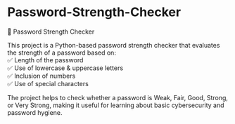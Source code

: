 # Password-Strength-Checker
🔐 Password Strength Checker  

This project is a Python-based password strength checker that evaluates the strength of a password based on:  
✅ Length of the password  
✅ Use of lowercase &amp; uppercase letters  
✅ Inclusion of numbers  
✅ Use of special characters

The project helps to check whether a password is Weak, Fair, Good, Strong, or Very Strong, making it useful for learning about basic cybersecurity and password hygiene.

